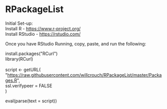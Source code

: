 # RPackageList

Initial Set-up: <br/>
Install R - https://www.r-project.org/  <br/>
Install RStudio - https://rstudio.com/  <br/>

Once you have RStudio Running, copy, paste, and run the following: <br/>

install.packages("RCurl")  <br/>
library(RCurl)  <br/>
<br/>
script <- getURL(  <br/>
  "https://raw.githubusercontent.com/willcrouch/RPackageList/master/Packages.R",  <br/>
  ssl.verifypeer = FALSE  <br/>
)  <br/>

eval(parse(text = script))  <br/>


